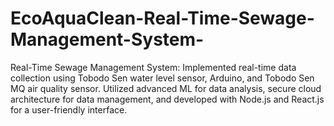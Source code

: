 # EcoAquaClean-Real-Time-Sewage-Management-System-
Real-Time Sewage Management System: Implemented real-time data collection using Tobodo Sen water level sensor, Arduino, and Tobodo Sen MQ air quality sensor. Utilized advanced ML for data analysis, secure cloud architecture for data management, and developed with Node.js and React.js for a user-friendly interface.
